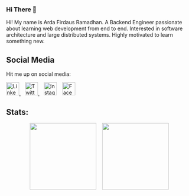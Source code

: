 ### Hi There 👋

Hi! My name is Arda Firdaus Ramadhan. A Backend Engineer passionate about learning web development from end to end. Interested in software architecture and large distributed systems. Highly motivated to learn something new.

## Social Media
Hit me up on social media:

<p>
  <a href="https://www.linkedin.com/in/ardafirdausr" target="_blank">
    <img width="35px" src="https://icons.veryicon.com/png/o/brands/logo-1/linkedin-box-fill-1.png" alt="LinkedIn" />
  </a>
  <span>&nbsp;&nbsp;</span>
  <a href="https://www.twitter.com/ardafirdausr" target="_blank">
    <img width="35px" src="https://icons.veryicon.com/png/o/brands/logo-1/twitter-fill-1.png" alt="Twitter" />
  </a>
  <span>&nbsp;&nbsp;</span>
  <a href="https://www.instagram.com/ardafirdausr" target="_blank"><img width="35px" src="https://icons.veryicon.com/png/o/brands/logo-1/instagram-fill-2.png" alt="Instagram" /></a>
  <span>&nbsp;&nbsp;</span>
  <a href="https://www.facebook.com/ardafirdausr" target="_blank">
    <img width="35px" src="https://icons.veryicon.com/png/o/brands/logo-1/facebook-fill-2.png" alt="Facebook" />
  </a>
</p>

## Stats:

<p align="center">
  <img height="180em" src="https://github-readme-stats-eight-theta.vercel.app/api?username=ardafirdausr&show_icons=true&theme=buefy&include_all_commits=true&count_private=true"/>
  <span>&nbsp;&nbsp;</span>
  <img height="180em" src="https://github-readme-stats.vercel.app/api/top-langs/?username=ardafirdausr&include_all_commits=true&count_private=true&theme=vue&layout=compact&hide=jupyter%20notebook,HTML,CSS,JavaScript,Blade" />
</p>
